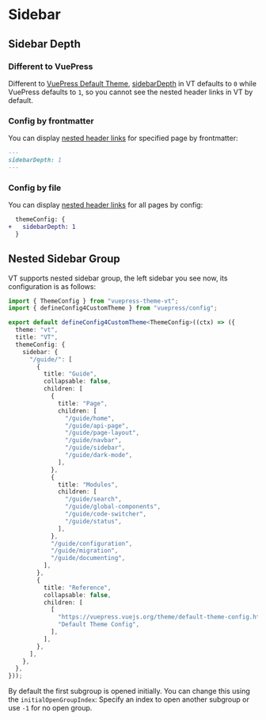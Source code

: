 # Sidebar

## Sidebar Depth

### Different to VuePress

Different to [VuePress Default Theme](https://vuepress.vuejs.org/theme/default-theme-config.html), [sidebarDepth](https://vuepress.vuejs.org/theme/default-theme-config.html#nested-header-links) in VT defaults to `0` while VuePress defaults to `1`, so you cannot see the nested header links in VT by default.

### Config by frontmatter

You can display [nested header links](https://vuepress.vuejs.org/theme/default-theme-config.html#nested-header-links) for specified page by frontmatter:

```md
---
sidebarDepth: 1
---
```

### Config by file

You can display [nested header links](https://vuepress.vuejs.org/theme/default-theme-config.html#nested-header-links) for all pages by config:

```diff
  themeConfig: {
+   sidebarDepth: 1
  }
```

## Nested Sidebar Group

VT supports nested sidebar group, the left sidebar you see now, its configuration is as follows:

```ts
import { ThemeConfig } from "vuepress-theme-vt";
import { defineConfig4CustomTheme } from "vuepress/config";

export default defineConfig4CustomTheme<ThemeConfig>((ctx) => ({
  theme: "vt",
  title: "VT",
  themeConfig: {
    sidebar: {
      "/guide/": [
        {
          title: "Guide",
          collapsable: false,
          children: [
            {
              title: "Page",
              children: [
                "/guide/home",
                "/guide/api-page",
                "/guide/page-layout",
                "/guide/navbar",
                "/guide/sidebar",
                "/guide/dark-mode",
              ],
            },
            {
              title: "Modules",
              children: [
                "/guide/search",
                "/guide/global-components",
                "/guide/code-switcher",
                "/guide/status",
              ],
            },
            "/guide/configuration",
            "/guide/migration",
            "/guide/documenting",
          ],
        },
        {
          title: "Reference",
          collapsable: false,
          children: [
            [
              "https://vuepress.vuejs.org/theme/default-theme-config.html",
              "Default Theme Config",
            ],
          ],
        },
      ],
    },
  },
}));
```

By default the first subgroup is opened initially. You can change this using the `initialOpenGroupIndex`: Specify an index to open another subgroup or use `-1` for no open group.
